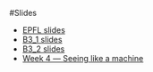 #Slides

- [EPFL slides](rendered/creanalytics)
- [B3_1 slides](rendered/B3_1)
- [B3_2 slides](rendered/B3_2)
- [Week 4 ― Seeing like a machine](rendered/w4-machine-vision)
